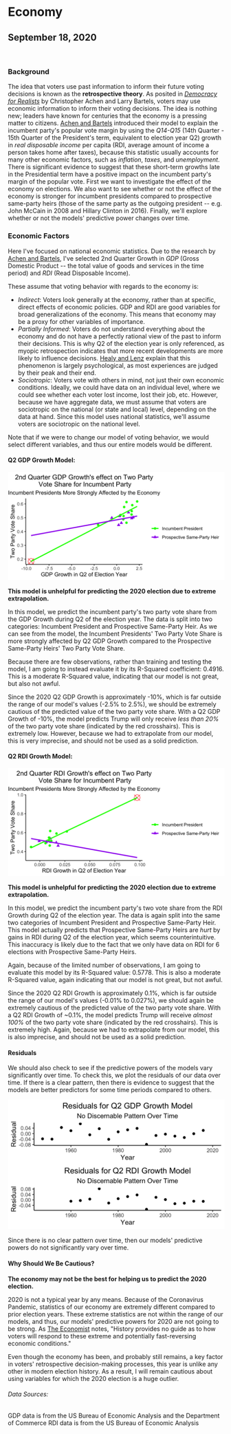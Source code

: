 # Economy

## September 18, 2020

<br>

### Background

The idea that voters use past information to inform their future voting decisions is known as the **retrospective theory**. As posited in [*Democracy for Realists*](https://muse-jhu-edu.ezp-prod1.hul.harvard.edu/chapter/2341025) by Christopher Achen and Larry Bartels, voters may use economic information to inform their voting decisions. The idea is nothing new; leaders have known for centuries that the economy is a pressing matter to citizens. [Achen and Bartels](https://muse-jhu-edu.ezp-prod1.hul.harvard.edu/chapter/2341029) introduced their model to explain the incumbent party's popular vote margin by using the *Q14-Q15* (14th Quarter - 15th Quarter of the President's term, equivalent to election year Q2) growth in *real disposable income* per capita (RDI, average amount of income a person takes home after taxes), because this statistic usually accounts for many other economic factors, such as *inflation*, *taxes*, and *unemployment*. There is significant evidence to suggest that these short-term growths late in the Presidential term have a positive impact on the incumbent party's margin of the popular vote. 
First we want to investigate the effect of the economy on elections. We also want to see whether or not the effect of the economy is stronger for incumbent presidents compared to prospective same-party heirs (those of the same party as the outgoing president -- e.g. John McCain in 2008 and Hillary Clinton in 2016). Finally, we'll explore whether or not the models' predictive power changes over time.

### Economic Factors

Here I've focused on national economic statistics. Due to the research by [Achen and Bartels](https://muse-jhu-edu.ezp-prod1.hul.harvard.edu/chapter/2341029), I've selected 2nd Quarter Growth in *GDP* (Gross Domestic Product -- the total value of goods and services in the time period) and *RDI* (Read Disposable Income). 

These assume that voting behavior with regards to the economy is:
* *Indirect*: Voters look generally at the economy, rather than at specific, direct effects of economic policies. GDP and RDI are good variables for broad generalizations of the economy. This means that economy may be a proxy for other variables of importance.
* *Partially Informed*: Voters do not understand everything about the economy and do not have a perfectly rational view of the past to inform their decisions. This is why Q2 of the election year is only referenced, as myopic retrospection indicates that more recent developments are more likely to influence decisions. [Healy and Lenz](https://www.jstor.org/stable/24363467) explain that this phenomenon is largely psychological, as most experiences are judged by their peak and their end.
* *Sociotropic*: Voters vote with others in mind, not just their own economic conditions. Ideally, we could have data on an individual level, where we could see whether each voter lost income, lost their job, etc. However, because we have aggregate data, we must assume that voters are sociotropic on the national (or state and local) level, depending on the data at hand. Since this model uses national statistics, we'll assume voters are sociotropic on the national level.

Note that if we were to change our model of voting behavior, we would select different variables, and thus our entire models would be different.

#### Q2 GDP Growth Model:

![Q2 GDP Growth Model](../figures/Econ_GDPQ2_model.png)

**This model is unhelpful for predicting the 2020 election due to extreme extrapolation.**

In this model, we predict the incumbent party's two party vote share from the GDP Growth during Q2 of the election year. The data is split into two categories: Incumbent President and Prospective Same-Party Heir. As we can see from the model, the Incumbent Presidents' Two Party Vote Share is more strongly affected by Q2 GDP Growth compared to the Prospective Same-Party Heirs' Two Party Vote Share.

Because there are few observations, rather than training and testing the model, I am going to instead evaluate it by its R-Squared coefficient: 0.4916. This is a moderate R-Squared value, indicating that our model is not great, but also not awful.

Since the 2020 Q2 GDP Growth is approximately -10%, which is far outside the range of our model's values (-2.5% to 2.5%), we should be extremely cautious of the predicted value of the two party vote share. With a Q2 GDP Growth of -10%, the model predicts Trump will only receive *less than 20%* of the two party vote share (indicated by the red crosshairs). This is extremely low. However, because we had to extrapolate from our model, this is very imprecise, and should not be used as a solid prediction. 

#### Q2 RDI Growth Model:

![Q2 RDI Growth Model](../figures/Econ_RDIQ2_model.png)

**This model is unhelpful for predicting the 2020 election due to extreme extrapolation.**

In this model, we predict the incumbent party's two vote share from the RDI Growth during Q2 of the election year. The data is again split into the same two categories of Incumbent President and Prospective Same-Party Heir. This model actually predicts that Prospective Same-Party Heirs are *hurt* by gains in RDI during Q2 of the election year, which seems counterintuitive. This inaccuracy is likely due to the fact that we only have data on RDI for 6 elections with Prospective Same-Party Heirs. 

Again, because of the limited number of observations, I am going to evaluate this model by its R-Squared value: 0.5778. This is also a moderate R-Squared value, again indicating that our model is not great, but not awful.

Since the 2020 Q2 RDI Growth is approximately 0.1%, which is far outside the range of our model's values (-0.01% to 0.027%), we should again be extremely cautious of the predicted value of the two party vote share. With a Q2 RDI Growth of ~0.1%, the model predicts Trump will receive *almost 100%* of the two party vote share (indicated by the red crosshairs). This is extremely high. Again, because we had to extrapolate from our model, this is also imprecise, and should not be used as a solid prediction.

#### Residuals

We should also check to see if the predictive powers of the models vary significantly over time. To check this, we plot the residuals of our data over time. If there is a clear pattern, then there is evidence to suggest that the models are better predictors for some time periods compared to others.

![Residuals Plot](../figures/Econ_residuals.png)

Since there is no clear pattern over time, then our models' predictive powers do not significantly vary over time. 

#### Why Should We Be Cautious?

**The economy may not be the best for helping us to predict the 2020 election.**

2020 is not a typical year by any means. Because of the Coronavirus Pandemic, statistics of our economy are extremely different compared to prior election years. These extreme statistics are not within the range of our models, and thus, our models' predictive powers for 2020 are not going to be strong. As [The Economist](https://projects.economist.com/us-2020-forecast/president/how-this-works) notes, "History provides no guide as to how voters will respond to these extreme and potentially fast-reversing economic conditions." 

Even though the economy has been, and probably still remains, a key factor in voters' retrospective decision-making processes, this year is unlike any other in modern election history. As a result, I will remain cautious about using variables for which the 2020 election is a huge outlier.

###### Data Sources:
GDP data is from the US Bureau of Economic Analysis and the Department of Commerce
RDI data is from the US Bureau of Economic Analysis
